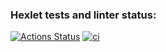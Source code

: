 ### Hexlet tests and linter status:
[![Actions Status](https://github.com/Eserian/devops-for-programmers-project-lvl1/workflows/hexlet-check/badge.svg)](https://github.com/Eserian/devops-for-programmers-project-lvl1/actions)
[![ci](https://github.com/Eserian/devops-for-programmers-project-lvl1/actions/workflows/push.yml/badge.svg)](https://github.com/Eserian/devops-for-programmers-project-lvl1/actions/workflows/push.yml)